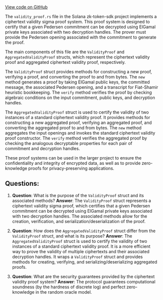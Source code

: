 
[View code on GitHub](https://github.com/solana-labs/solana/blob/master/zk-token-sdk/src/sigma_proofs/validity_proof.rs)

The `validity_proof.rs` file in the Solana zk-token-sdk project implements a ciphertext validity sigma proof system. This proof system is designed to certify that a given Pedersen commitment can be decrypted using ElGamal private keys associated with two decryption handles. The prover must provide the Pedersen opening associated with the commitment to generate the proof.

The main components of this file are the `ValidityProof` and `AggregatedValidityProof` structs, which represent the ciphertext validity proof and aggregated ciphertext validity proof, respectively.

The `ValidityProof` struct provides methods for constructing a new proof, verifying a proof, and converting the proof to and from bytes. The `new` method generates a proof by taking ElGamal public keys, the committed message, the associated Pedersen opening, and a transcript for Fiat-Shamir heuristic bookkeeping. The `verify` method verifies the proof by checking algebraic conditions on the input commitment, public keys, and decryption handles.

The `AggregatedValidityProof` struct is used to certify the validity of two instances of a standard ciphertext validity proof. It provides methods for constructing a new aggregated proof, verifying an aggregated proof, and converting the aggregated proof to and from bytes. The `new` method aggregates the input openings and invokes the standard ciphertext validity proof constructor. The `verify` method verifies the aggregated proof by checking the analogous decryptable properties for each pair of commitment and decryption handles.

These proof systems can be used in the larger project to ensure the confidentiality and integrity of encrypted data, as well as to provide zero-knowledge proofs for privacy-preserving applications.
## Questions: 
 1. **Question**: What is the purpose of the `ValidityProof` struct and its associated methods?
   **Answer**: The `ValidityProof` struct represents a ciphertext validity sigma proof, which certifies that a given Pedersen commitment can be decrypted using ElGamal private keys associated with two decryption handles. The associated methods allow for the creation, verification, and serialization/deserialization of the proof.

2. **Question**: How does the `AggregatedValidityProof` struct differ from the `ValidityProof` struct, and what is its purpose?
   **Answer**: The `AggregatedValidityProof` struct is used to certify the validity of two instances of a standard ciphertext validity proof. It is a more efficient way to prove the validity of multiple ciphertexts and their associated decryption handles. It wraps a `ValidityProof` struct and provides methods for creating, verifying, and serializing/deserializing aggregated proofs.

3. **Question**: What are the security guarantees provided by the ciphertext validity proof system?
   **Answer**: The protocol guarantees computational soundness (by the hardness of discrete log) and perfect zero-knowledge in the random oracle model.